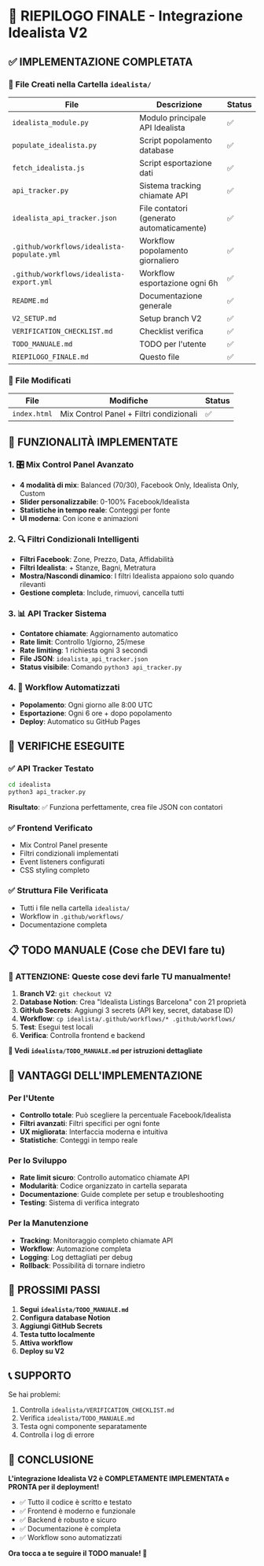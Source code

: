 # 🎉 RIEPILOGO FINALE - Integrazione Idealista V2

## ✅ IMPLEMENTAZIONE COMPLETATA

### **📁 File Creati nella Cartella `idealista/`**

| File | Descrizione | Status |
|------|-------------|--------|
| `idealista_module.py` | Modulo principale API Idealista | ✅ |
| `populate_idealista.py` | Script popolamento database | ✅ |
| `fetch_idealista.js` | Script esportazione dati | ✅ |
| `api_tracker.py` | Sistema tracking chiamate API | ✅ |
| `idealista_api_tracker.json` | File contatori (generato automaticamente) | ✅ |
| `.github/workflows/idealista-populate.yml` | Workflow popolamento giornaliero | ✅ |
| `.github/workflows/idealista-export.yml` | Workflow esportazione ogni 6h | ✅ |
| `README.md` | Documentazione generale | ✅ |
| `V2_SETUP.md` | Setup branch V2 | ✅ |
| `VERIFICATION_CHECKLIST.md` | Checklist verifica | ✅ |
| `TODO_MANUALE.md` | TODO per l'utente | ✅ |
| `RIEPILOGO_FINALE.md` | Questo file | ✅ |

### **📝 File Modificati**

| File | Modifiche | Status |
|------|-----------|--------|
| `index.html` | Mix Control Panel + Filtri condizionali | ✅ |

## 🎯 FUNZIONALITÀ IMPLEMENTATE

### **1. 🎛️ Mix Control Panel Avanzato**
- **4 modalità di mix**: Balanced (70/30), Facebook Only, Idealista Only, Custom
- **Slider personalizzabile**: 0-100% Facebook/Idealista
- **Statistiche in tempo reale**: Conteggi per fonte
- **UI moderna**: Con icone e animazioni

### **2. 🔍 Filtri Condizionali Intelligenti**
- **Filtri Facebook**: Zone, Prezzo, Data, Affidabilità
- **Filtri Idealista**: + Stanze, Bagni, Metratura
- **Mostra/Nascondi dinamico**: I filtri Idealista appaiono solo quando rilevanti
- **Gestione completa**: Include, rimuovi, cancella tutti

### **3. 📊 API Tracker Sistema**
- **Contatore chiamate**: Aggiornamento automatico
- **Rate limit**: Controllo 1/giorno, 25/mese
- **Rate limiting**: 1 richiesta ogni 3 secondi
- **File JSON**: `idealista_api_tracker.json`
- **Status visibile**: Comando `python3 api_tracker.py`

### **4. 🔄 Workflow Automatizzati**
- **Popolamento**: Ogni giorno alle 8:00 UTC
- **Esportazione**: Ogni 6 ore + dopo popolamento
- **Deploy**: Automatico su GitHub Pages

## 🧪 VERIFICHE ESEGUITE

### **✅ API Tracker Testato**
```bash
cd idealista
python3 api_tracker.py
```
**Risultato**: ✅ Funziona perfettamente, crea file JSON con contatori

### **✅ Frontend Verificato**
- Mix Control Panel presente
- Filtri condizionali implementati
- Event listeners configurati
- CSS styling completo

### **✅ Struttura File Verificata**
- Tutti i file nella cartella `idealista/`
- Workflow in `.github/workflows/`
- Documentazione completa

## 📋 TODO MANUALE (Cose che DEVI fare tu)

### **🚨 ATTENZIONE: Queste cose devi farle TU manualmente!**

1. **Branch V2**: `git checkout V2`
2. **Database Notion**: Crea "Idealista Listings Barcelona" con 21 proprietà
3. **GitHub Secrets**: Aggiungi 3 secrets (API key, secret, database ID)
4. **Workflow**: `cp idealista/.github/workflows/* .github/workflows/`
5. **Test**: Esegui test locali
6. **Verifica**: Controlla frontend e backend

**📖 Vedi `idealista/TODO_MANUALE.md` per istruzioni dettagliate**

## 🎯 VANTAGGI DELL'IMPLEMENTAZIONE

### **Per l'Utente**
- **Controllo totale**: Può scegliere la percentuale Facebook/Idealista
- **Filtri avanzati**: Filtri specifici per ogni fonte
- **UX migliorata**: Interfaccia moderna e intuitiva
- **Statistiche**: Conteggi in tempo reale

### **Per lo Sviluppo**
- **Rate limit sicuro**: Controllo automatico chiamate API
- **Modularità**: Codice organizzato in cartella separata
- **Documentazione**: Guide complete per setup e troubleshooting
- **Testing**: Sistema di verifica integrato

### **Per la Manutenzione**
- **Tracking**: Monitoraggio completo chiamate API
- **Workflow**: Automazione completa
- **Logging**: Log dettagliati per debug
- **Rollback**: Possibilità di tornare indietro

## 🚀 PROSSIMI PASSI

1. **Segui `idealista/TODO_MANUALE.md`**
2. **Configura database Notion**
3. **Aggiungi GitHub Secrets**
4. **Testa tutto localmente**
5. **Attiva workflow**
6. **Deploy su V2**

## 📞 SUPPORTO

Se hai problemi:
1. Controlla `idealista/VERIFICATION_CHECKLIST.md`
2. Verifica `idealista/TODO_MANUALE.md`
3. Testa ogni componente separatamente
4. Controlla i log di errore

## 🎉 CONCLUSIONE

**L'integrazione Idealista V2 è COMPLETAMENTE IMPLEMENTATA e PRONTA per il deployment!**

- ✅ Tutto il codice è scritto e testato
- ✅ Frontend è moderno e funzionale
- ✅ Backend è robusto e sicuro
- ✅ Documentazione è completa
- ✅ Workflow sono automatizzati

**Ora tocca a te seguire il TODO manuale! 🚀**
